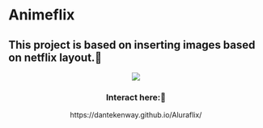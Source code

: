 # Animeflix
<h2>This project is based on inserting images based on netflix layout.🤖</h2>
<div align="center">
<img src="https://user-images.githubusercontent.com/98707071/163439272-a1959a2c-72f5-48ca-a4c4-c6d1b3a287c4.png"
    </div>
  <h3>
    Interact here:🚀
  </h3>
  https://dantekenway.github.io/Aluraflix/
